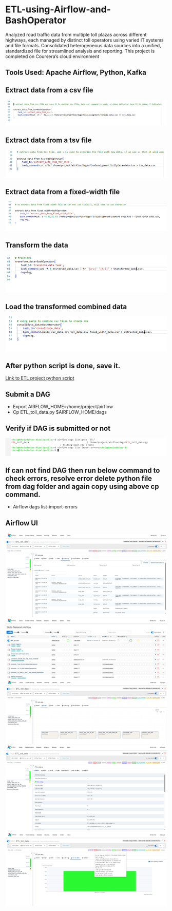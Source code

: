 # ETL-using-Airflow-and-BashOperator
Analyzed road traffic data from multiple toll plazas across different highways, each managed by distinct toll operators using varied IT systems and file formats. Consolidated heterogeneous data sources into a unified, standardized file for streamlined analysis and reporting.
This project is completed on Coursera’s cloud environment

## Tools Used: Apache Airflow, Python, Kafka


##	Extract data from a csv file
![extract_Data_from_csv](https://github.com/Dipapatil/ETL-using-Airflow-and-BashOperator/blob/main/extract_data_from_csv.png)
##	Extract data from a tsv file
![extract Data from tsv](https://github.com/Dipapatil/ETL-using-Airflow-and-BashOperator/blob/main/extract_data_from_tsv.png)

##	Extract data from a fixed-width file
![Extract_data from fixed width file](https://github.com/Dipapatil/ETL-using-Airflow-and-BashOperator/blob/main/extract_data_from_fixed_width.png)
##	Transform the data
![transform_Data](https://github.com/Dipapatil/ETL-using-Airflow-and-BashOperator/blob/main/transform.png)

## Load the transformed combined data
![Load Transformed combined data](https://github.com/Dipapatil/ETL-using-Airflow-and-BashOperator/blob/main/consolidate_data.png)

##	After python script is done, save it.
[Link to ETL project python script](https://github.com/Dipapatil/ETL-using-Airflow-and-BashOperator/blob/main/ETL_toll_data_bash_operator.py)
##	Submit a DAG
* Export AIRFLOW_HOME=/home/project/airflow
* 	Cp ETL_toll_data.py $AIRFLOW_HOME/dags

##	Verify if DAG is submitted or not
![Submit DAG](https://github.com/Dipapatil/ETL-using-Airflow-and-BashOperator/blob/main/submit_dag.png)

##	If can not find DAG then run below command to check errors, resolve error delete python file from dag folder and again copy using above cp command.
*	Airflow dags list-import-errors

## Airflow UI 
![audit_log_airflow](https://github.com/Dipapatil/ETL-using-Airflow-and-BashOperator/blob/main/audit_log_airflow.png)
![Dag is running](https://github.com/Dipapatil/ETL-using-Airflow-and-BashOperator/blob/main/dag_runs.png)
![dag tasks graph view](https://github.com/Dipapatil/ETL-using-Airflow-and-BashOperator/blob/main/dag_tasks.png)
![Details tab of DAG](https://github.com/Dipapatil/ETL-using-Airflow-and-BashOperator/blob/main/details.png)
![run duration option](https://github.com/Dipapatil/ETL-using-Airflow-and-BashOperator/blob/main/run_duration_option.png)

